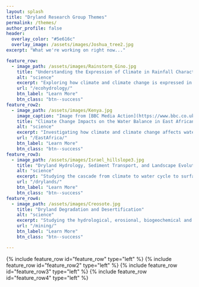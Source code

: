 ```yaml
---
layout: splash
title: "Dryland Research Group Themes"
permalink: /themes/
author_profile: false
header:
  overlay_color: "#5e616c"
  overlay_image: /assets/images/Joshua_tree2.jpg
excerpt: "What we're working on right now..."

feature_row:
  - image_path: /assets/images/Rainstorm_Gino.jpg
    title: "Understanding the Expression of Climate in Rainfall Characteristics"
    alt: "science"
    excerpt: "Exploring how climate and climate change is expressed in sub-daily rainfall characteristics in dryland regions."
    url: "/ecohydrology/"
    btn_label: "Learn More"
    btn_class: "btn--success"
feature_row2:
  - image_path: /assets/images/Kenya.jpg
    image_caption: "Image from [BBC Media Action](https://www.bbc.co.uk/mediaaction/)"
    title: "Climate Change Impacts on the Water Balance in East African Drylands"
    alt: "science"
    excerpt: "Investigating how climate and climate change affects water availability to human society in East African drylands."
    url: "/EastAfrica/"
    btn_label: "Learn More"
    btn_class: "btn--success"
feature_row3:
  - image_path: /assets/images/Israel_hillslope3.jpg
    title: "Dryland Hydrology, Sediment Transport, and Landscape Evolution"
    alt: "science"
    excerpt: "Studying the cascade from climate to water cycle to surface processes to landforms in drylands."
    url: "/drylands/"
    btn_label: "Learn More"
    btn_class: "btn--success"
feature_row4:
  - image_path: /assets/images/Creosote.jpg
    title: "Dryland Degradation and Desertification"
    alt: "science"
    excerpt: "Studying the hydrological, erosional, biogeochemical and anthropogenic controls on land degradation and desertification in dryland ecosystems."
    url: "/mining/"
    btn_label: "Learn More"
    btn_class: "btn--success"

---
```

{% include feature_row id="feature_row" type="left" %}
{% include feature_row id="feature_row2" type="left" %}
{% include feature_row id="feature_row3" type="left" %}
{% include feature_row id="feature_row4" type="left" %}
